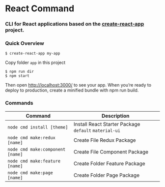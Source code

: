 # React Command

### CLI for React applications based on the [create-react-app](https://github.com/facebookincubator/create-react-app) project.

### Quick Overview

```linux
$ create-react-app my-app
```

Copy folder `app` in this project

```linux
$ npm run dir
$ npm start
```

Then open [http://localhost:3000/](http://localhost:3000/) to see your app.
When you’re ready to deploy to production, create a minified bundle with npm run build.

### Commands

| Command | Description |
|---------|-------------|
|`node cmd install [theme]`| Install React Starter Package `default` `material-ui` |
|`node cmd make:redux [name]`| Create File Redux Package |
|`node cmd make:component [name]`| Create File Component Package |
|`node cmd make:feature [name]`| Create Folder Feature Package |
|`node cmd make:page [name]`| Create Folder Page Package |
